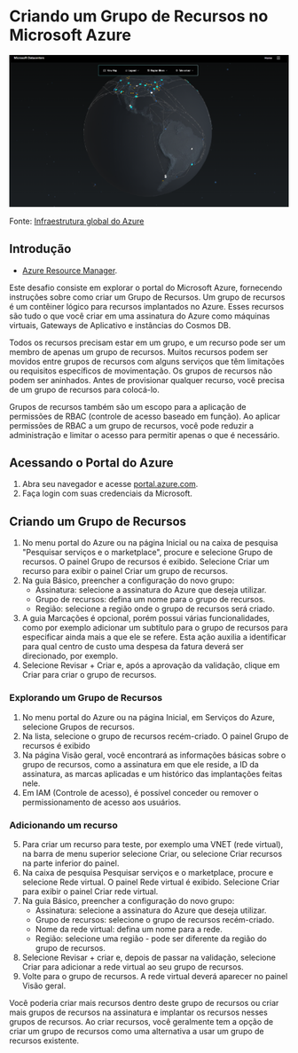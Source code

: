 
# Criando um Grupo de Recursos no Microsoft Azure

![global-azure](image.png)

Fonte: [Infraestrutura global do Azure](https://datacenters.microsoft.com/globe/explore/)


## Introdução

- [Azure Resource Manager](https://learn.microsoft.com/pt-br/azure/azure-resource-manager/?WT.mc_id=APC-Resourcegroups).

Este desafio consiste em explorar o portal do Microsoft Azure, fornecendo instruções sobre como criar um Grupo de Recursos.
Um grupo de recursos é um contêiner lógico para recursos implantados no Azure. Esses recursos são tudo o que você criar em uma assinatura do Azure como máquinas virtuais, Gateways de Aplicativo e instâncias do Cosmos DB.

Todos os recursos precisam estar em um grupo, e um recurso pode ser um membro de apenas um grupo de recursos. Muitos recursos podem ser movidos entre grupos de recursos com alguns serviços que têm limitações ou requisitos específicos de movimentação. Os grupos de recursos não podem ser aninhados. Antes de provisionar qualquer recurso, você precisa de um grupo de recursos para colocá-lo.

Grupos de recursos também são um escopo para a aplicação de permissões de RBAC (controle de acesso baseado em função). Ao aplicar permissões de RBAC a um grupo de recursos, você pode reduzir a administração e limitar o acesso para permitir apenas o que é necessário.

## Acessando o Portal do Azure

1. Abra seu navegador e acesse [portal.azure.com](https://portal.azure.com).
2. Faça login com suas credenciais da Microsoft.

## Criando um Grupo de Recursos

1. No menu portal do Azure ou na página Inicial ou na caixa de pesquisa "Pesquisar serviços e o marketplace", procure e selecione Grupo de recursos. O painel Grupo de recursos é exibido. Selecione Criar um recurso para exibir o painel Criar um grupo de recursos.
2. Na guia Básico, preencher a configuração do novo grupo:
    - Assinatura: selecione a assinatura do Azure que deseja utilizar.
    - Grupo de recursos: defina um nome para o grupo de recursos.
    - Região: selecione a região onde o grupo de recursos será criado. 
3. A guia Marcações é opcional, porém possui várias funcionalidades, como por exemplo adicionar um subtítulo para o grupo de recursos para especificar ainda mais a que ele se refere. Esta ação auxilia a identificar para qual centro de custo uma despesa da fatura deverá ser direcionado, por exemplo.
4. Selecione Revisar + Criar e, após a aprovação da validação, clique em Criar para criar o grupo de recursos.

### Explorando um Grupo de Recursos

1. No menu portal do Azure ou na página Inicial, em Serviços do Azure, selecione Grupos de recursos.
2. Na lista, selecione o grupo de recursos recém-criado. O painel Grupo de recursos é exibido
3. Na página Visão geral, você encontrará as informações básicas sobre o grupo de recursos, como a assinatura em que ele reside, a ID da assinatura, as marcas aplicadas e um histórico das implantações feitas nele.
4. Em IAM (Controle de acesso), é possível conceder ou remover o permissionamento de acesso aos usuários.

### Adicionando um recurso

5. Para criar um recurso para teste, por exemplo uma VNET (rede virtual), na barra de menu superior selecione Criar, ou selecione Criar recursos na parte inferior do painel.
6. Na caixa de pesquisa Pesquisar serviços e o marketplace, procure e selecione Rede virtual. O painel Rede virtual é exibido. Selecione Criar para exibir o painel Criar rede virtual.
7. Na guia Básico, preencher a configuração do novo grupo:
    - Assinatura: selecione a assinatura do Azure que deseja utilizar.
    - Grupo de recursos: selecione o grupo de recursos recém-criado.
    - Nome da rede virtual: defina um nome para a rede.
    - Região: selecione uma região - pode ser diferente da região do grupo de recursos.
8. Selecione Revisar + criar e, depois de passar na validação, selecione Criar para adicionar a rede virtual ao seu grupo de recursos.
9. Volte para o grupo de recursos. A rede virtual deverá aparecer no painel Visão geral.



Você poderia criar mais recursos dentro deste grupo de recursos ou criar mais grupos de recursos na assinatura e implantar os recursos nesses grupos de recursos. Ao criar recursos, você geralmente tem a opção de criar um grupo de recursos como uma alternativa a usar um grupo de recursos existente.



